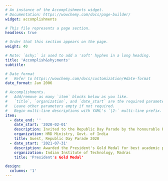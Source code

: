 ```yaml
---
# An instance of the Accomplishments widget.
# Documentation: https://wowchemy.com/docs/page-builder/
widget: accomplishments

# This file represents a page section.
headless: true

# Order that this section appears on the page.
weight: 40

# Note: `&shy;` is used to add a 'soft' hyphen in a long heading.
title: 'Accomplish&shy;ments'
subtitle:

# Date format
#   Refer to https://wowchemy.com/docs/customization/#date-format
date_format: Jan 2006

# Accomplishments.
#   Add/remove as many `item` blocks below as you like.
#   `title`, `organization`, and `date_start` are the required parameters.
#   Leave other parameters empty if not required.
#   Begin multi-line descriptions with YAML's `|2-` multi-line prefix.
item:
  - date_end: ''
    date_start: '2020-02-01'
    description: Invited to the Republic Day Parade by the honourable Prime Minister of India, 2020
    organization: HRD Ministry, Govt. of India
    title: Guest, Republic Day Parade 2020
  - date_start: '2021-07-31'
    description: Awarded the President's Gold Medal for best academic performance among all graduating students in 2021. 
    organization: Indian Institute of Technology, Madras
    title: 'President's Gold Medal'

design:
  columns: '1'
---
```

